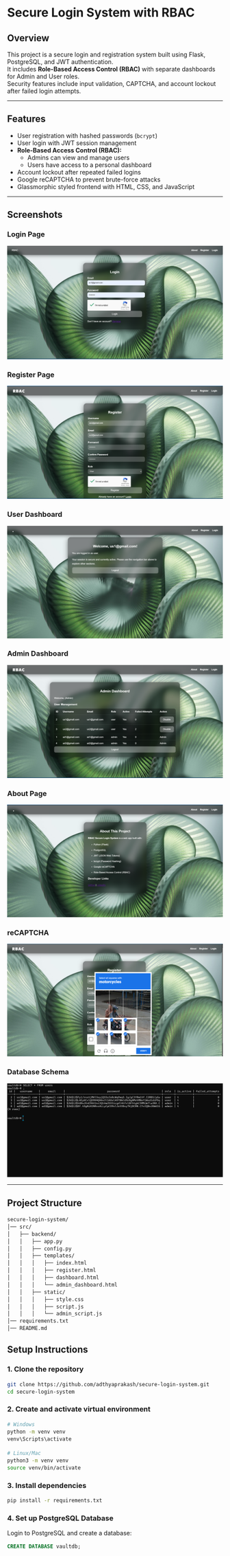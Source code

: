 # Secure Login System with RBAC

## Overview
This project is a secure login and registration system built using Flask, PostgreSQL, and JWT authentication.  
It includes **Role-Based Access Control (RBAC)** with separate dashboards for Admin and User roles.  
Security features include input validation, CAPTCHA, and account lockout after failed login attempts.

---

## Features
- User registration with hashed passwords (`bcrypt`)
- User login with JWT session management
- **Role-Based Access Control (RBAC):**
  - Admins can view and manage users
  - Users have access to a personal dashboard
- Account lockout after repeated failed logins
- Google reCAPTCHA to prevent brute-force attacks
- Glassmorphic styled frontend with HTML, CSS, and JavaScript

---

## Screenshots

### Login Page
![Login Page](src/backend/static/assets/login%20page.png)

### Register Page
![Register Page](src/backend/static/assets/register.png)

### User Dashboard
![User Dashboard](src/backend/static/assets/user%20dashboard.png)

### Admin Dashboard
![Admin Dashboard](src/backend/static/assets/admindashboard.png)

### About Page
![About Page](src/backend/static/assets/about%20page.png)

### reCAPTCHA
![reCAPTCHA](src/backend/static/assets/captcha.png)

### Database Schema
![Database](src/backend/static/assets/db.png)

---

## Project Structure
```bash
secure-login-system/
│── src/
│   ├── backend/
│   │   ├── app.py
│   │   ├── config.py
│   │   ├── templates/
│   │   │   ├── index.html
│   │   │   ├── register.html
│   │   │   ├── dashboard.html
│   │   │   └── admin_dashboard.html
│   │   ├── static/
│   │   │   ├── style.css
│   │   │   ├── script.js
│   │   │   └── admin_script.js
│── requirements.txt
│── README.md
```
## Setup Instructions

### 1. Clone the repository
```bash
git clone https://github.com/adthyaprakash/secure-login-system.git
cd secure-login-system
```

### 2. Create and activate virtual environment
```bash
# Windows
python -m venv venv
venv\Scripts\activate

# Linux/Mac
python3 -m venv venv
source venv/bin/activate
```
### 3. Install dependencies
```bash
pip install -r requirements.txt
```

### 4. Set up PostgreSQL Database
Login to PostgreSQL and create a database:

```sql
CREATE DATABASE vaultdb;
```